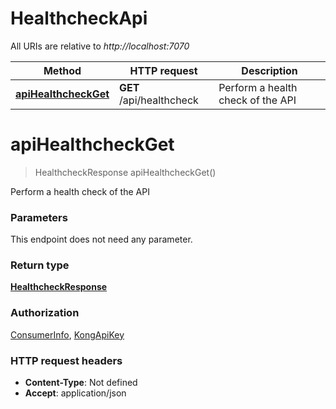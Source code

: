 # HealthcheckApi

All URIs are relative to *http://localhost:7070*

| Method | HTTP request | Description |
|------------- | ------------- | -------------|
| [**apiHealthcheckGet**](HealthcheckApi.md#apiHealthcheckGet) | **GET** /api/healthcheck | Perform a health check of the API |


<a name="apiHealthcheckGet"></a>
# **apiHealthcheckGet**
> HealthcheckResponse apiHealthcheckGet()

Perform a health check of the API

### Parameters
This endpoint does not need any parameter.

### Return type

[**HealthcheckResponse**](../Models/HealthcheckResponse.md)

### Authorization

[ConsumerInfo](../README.md#ConsumerInfo), [KongApiKey](../README.md#KongApiKey)

### HTTP request headers

- **Content-Type**: Not defined
- **Accept**: application/json

